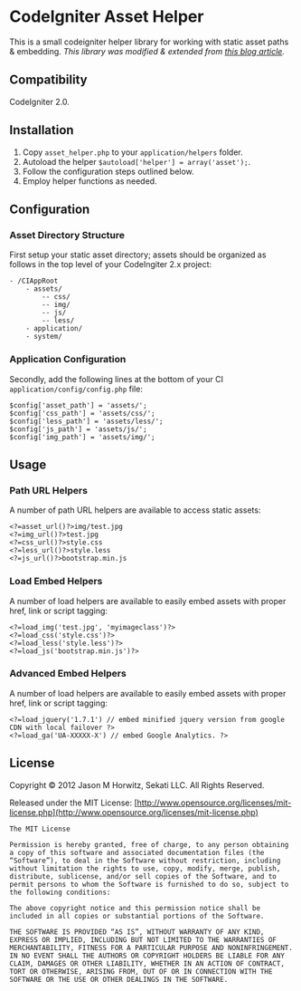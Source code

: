 
CodeIgniter Asset Helper
============================

This is a small codeigniter helper library for working with static asset paths & embedding. _This library was modified & extended from [this blog article](http://robotslacker.com/2010/11/dynamically-combine-and-minify-your-javascript-and-css-files-with-codeigniter/)._

  
Compatibility
-------------------------------------

CodeIgniter 2.0.


Installation
-------------------------------------

1. Copy `asset_helper.php` to your `application/helpers` folder.
2. Autoload the helper `$autoload['helper'] = array('asset');`.
3. Follow the configuration steps outlined below.
4. Employ helper functions as needed.


Configuration
-------------------------------------


### Asset Directory Structure

First setup your static asset directory; assets should be organized as follows in the top level of your CodeIngiter 2.x project: 

	- /CIAppRoot
		- assets/
			-- css/
			-- img/
			-- js/
			-- less/
		- application/
		- system/
		
		
### Application Configuration	

Secondly, add the following lines at the bottom of your CI `application/config/config.php` file:

	$config['asset_path'] = 'assets/';
	$config['css_path'] = 'assets/css/';
	$config['less_path'] = 'assets/less/';
	$config['js_path'] = 'assets/js/';
	$config['img_path'] = 'assets/img/';
	
	
Usage
-------------------------------------


### Path URL Helpers

A number of path URL helpers are available to access static assets:

	<?=asset_url()?>img/test.jpg
	<?=img_url()?>test.jpg
	<?=css_url()?>style.css
	<?=less_url()?>style.less
	<?=js_url()?>bootstrap.min.js

	
### Load Embed Helpers

A number of load helpers are available to easily embed assets with proper href, link or script tagging:

	<?=load_img('test.jpg', 'myimageclass')?>
	<?=load_css('style.css')?>
	<?=load_less('style.less')?>	
	<?=load_js('bootstrap.min.js')?>
	

### Advanced Embed Helpers

A number of load helpers are available to easily embed assets with proper href, link or script tagging:

	<?=load_jquery('1.7.1') // embed minified jquery version from google CDN with local failover ?>
	<?=load_ga('UA-XXXXX-X') // embed Google Analytics. ?>	

  	
License
-------------------------------------

Copyright © 2012 Jason M Horwitz, Sekati LLC. All Rights Reserved.

Released under the MIT License: [http://www.opensource.org/licenses/mit-license.php](http://www.opensource.org/licenses/mit-license.php)

	The MIT License

	Permission is hereby granted, free of charge, to any person obtaining a copy of this software and associated documentation files (the “Software”), to deal in the Software without restriction, including without limitation the rights to use, copy, modify, merge, publish, distribute, sublicense, and/or sell copies of the Software, and to permit persons to whom the Software is furnished to do so, subject to the following conditions:

	The above copyright notice and this permission notice shall be included in all copies or substantial portions of the Software.

	THE SOFTWARE IS PROVIDED “AS IS”, WITHOUT WARRANTY OF ANY KIND, EXPRESS OR IMPLIED, INCLUDING BUT NOT LIMITED TO THE WARRANTIES OF MERCHANTABILITY, FITNESS FOR A PARTICULAR PURPOSE AND NONINFRINGEMENT. IN NO EVENT SHALL THE AUTHORS OR COPYRIGHT HOLDERS BE LIABLE FOR ANY CLAIM, DAMAGES OR OTHER LIABILITY, WHETHER IN AN ACTION OF CONTRACT, TORT OR OTHERWISE, ARISING FROM, OUT OF OR IN CONNECTION WITH THE SOFTWARE OR THE USE OR OTHER DEALINGS IN THE SOFTWARE.	
	
